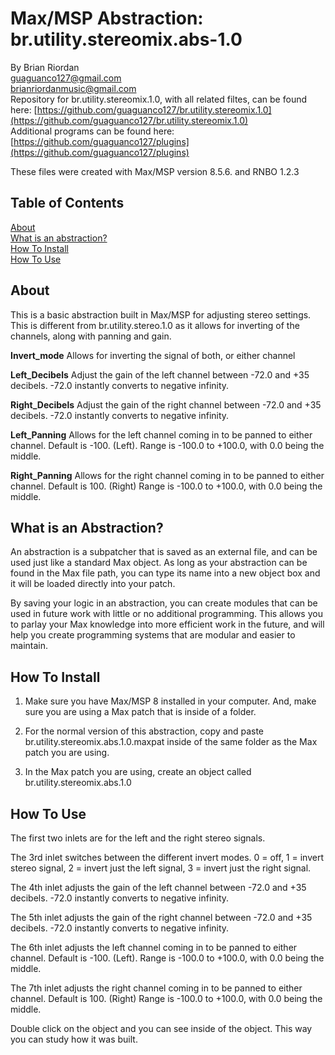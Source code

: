 # Max/MSP Abstraction: br.utility.stereomix.abs-1.0  
   
By Brian Riordan  
[guaguanco127@gmail.com](mailto:guaguanco127@gmail.com)  
[brianriordanmusic@gmail.com](mailto:brianriordanmusic@gmail.com)  
Repository for br.utility.stereomix.1.0, with all related filtes, can be found here: [https://github.com/guaguanco127/br.utility.stereomix.1.0](https://github.com/guaguanco127/br.utility.stereomix.1.0)  
Additional programs can be found here: [https://github.com/guaguanco127/plugins](https://github.com/guaguanco127/plugins)

These files were created with Max/MSP version 8.5.6. and RNBO 1.2.3

## Table of Contents 

[About](#About)   
[What is an abstraction?](#Abstraction)  
[How To Install](#Install)  
[How To Use](#Use) 
 
 

## <a name="About"></a>About

This is a basic abstraction built in Max/MSP for adjusting stereo settings. This is different from br.utility.stereo.1.0 as it allows for inverting of the channels, along with panning and gain.
  
**Invert_mode** Allows for inverting the signal of both, or either channel

**Left_Decibels** Adjust the gain of the left channel between -72.0 and +35 decibels. -72.0 instantly converts to negative infinity. 

**Right_Decibels** Adjust the gain of the right channel between -72.0 and +35 decibels. -72.0 instantly converts to negative infinity. 

**Left_Panning** Allows for the left channel coming in to be panned to either channel. Default is -100. (Left). Range is -100.0 to +100.0, with 0.0 being the middle.  

**Right_Panning** Allows for the right channel coming in to be panned to either channel. Default is 100. (Right) Range is -100.0 to +100.0, with 0.0 being the middle.  

## <a name="Abstraction"></a>What is an Abstraction?

An abstraction is a subpatcher that is saved as an external file, and can be used just like a standard Max object. As long as your abstraction can be found in the Max file path, you can type its name into a new object box and it will be loaded directly into your patch.  

By saving your logic in an abstraction, you can create modules that can be used in future work with little or no additional programming. This allows you to parlay your Max knowledge into more efficient work in the future, and will help you create programming systems that are modular and easier to maintain.

## <a name="Install"></a>How To Install

1. Make sure you have Max/MSP 8 installed in your computer. And, make sure you are using a Max patch that is inside of a folder.  

2. For the normal version of this abstraction, copy and paste br.utility.stereomix.abs.1.0.maxpat inside of the same folder as the Max patch you are using.     

3. In the Max patch you are using, create an object called br.utility.stereomix.abs.1.0 

## <a name="Use"></a>How To Use

The first two inlets are for the left and the right stereo signals. 

The 3rd inlet switches between the different invert modes. 0 = off, 1 = invert stereo signal, 2 = invert just the left signal, 3 = invert just the right signal. 

The 4th inlet adjusts the gain of the left channel between -72.0 and +35 decibels. -72.0 instantly converts to negative infinity.  

The 5th inlet adjusts the gain of the right channel between -72.0 and +35 decibels. -72.0 instantly converts to negative infinity.  

The 6th inlet adjusts the left channel coming in to be panned to either channel. Default is -100. (Left). Range is -100.0 to +100.0, with 0.0 being the middle.  

The 7th inlet adjusts the right channel coming in to be panned to either channel. Default is 100. (Right) Range is -100.0 to +100.0, with 0.0 being the middle.  

Double click on the object and you can see inside of the object. This way you can study how it was built. 
    



 





